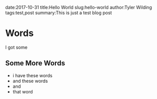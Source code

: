 date:2017-10-31
title:Hello World
slug:hello-world
author:Tyler Wilding
tags:test,post
summary:This is just a test blog post

# Words
I got some

## Some More Words
* i have these words
* and these words
* and
* that word